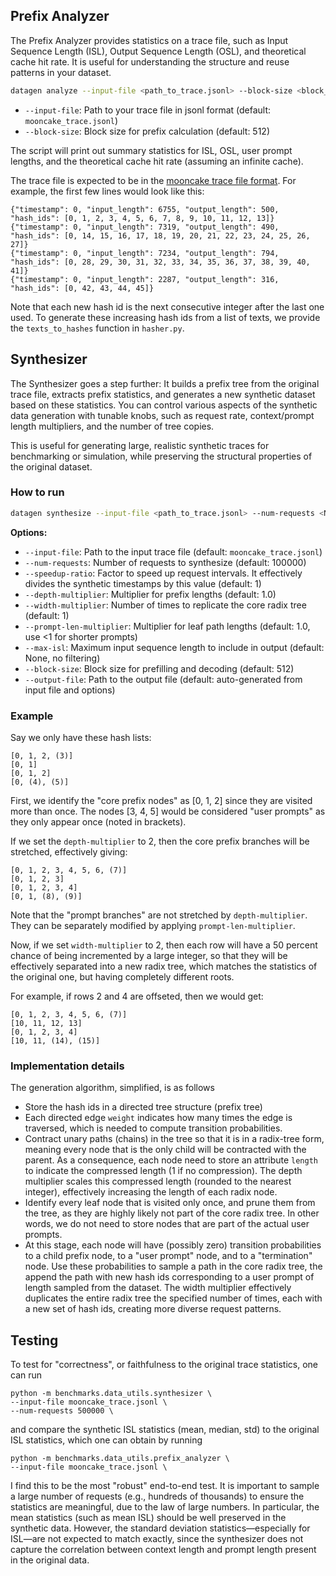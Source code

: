 <!-- # SPDX-FileCopyrightText: Copyright (c) 2025 NVIDIA CORPORATION & AFFILIATES. All rights reserved.
# SPDX-License-Identifier: Apache-2.0
#
# Licensed under the Apache License, Version 2.0 (the "License");
# you may not use this file except in compliance with the License.
# You may obtain a copy of the License at
#
# http://www.apache.org/licenses/LICENSE-2.0
#
# Unless required by applicable law or agreed to in writing, software
# distributed under the License is distributed on an "AS IS" BASIS,
# WITHOUT WARRANTIES OR CONDITIONS OF ANY KIND, either express or implied.
# See the License for the specific language governing permissions and
# limitations under the License. -->

## Prefix Analyzer

The Prefix Analyzer provides statistics on a trace file, such as Input Sequence Length (ISL), Output Sequence Length (OSL), and theoretical cache hit rate.
It is useful for understanding the structure and reuse patterns in your dataset.

```bash
datagen analyze --input-file <path_to_trace.jsonl> --block-size <block_size>
```

- `--input-file`: Path to your trace file in jsonl format (default: `mooncake_trace.jsonl`)
- `--block-size`: Block size for prefix calculation (default: 512)

The script will print out summary statistics for ISL, OSL, user prompt lengths, and the theoretical cache hit rate (assuming an infinite cache).

The trace file is expected to be in the [mooncake trace file format](https://github.com/kvcache-ai/Mooncake/blob/d21da178bae8db9651cf18a76824c084145fc725/mooncake_trace.jsonl). For example, the first few lines would look like this:

```
{"timestamp": 0, "input_length": 6755, "output_length": 500, "hash_ids": [0, 1, 2, 3, 4, 5, 6, 7, 8, 9, 10, 11, 12, 13]}
{"timestamp": 0, "input_length": 7319, "output_length": 490, "hash_ids": [0, 14, 15, 16, 17, 18, 19, 20, 21, 22, 23, 24, 25, 26, 27]}
{"timestamp": 0, "input_length": 7234, "output_length": 794, "hash_ids": [0, 28, 29, 30, 31, 32, 33, 34, 35, 36, 37, 38, 39, 40, 41]}
{"timestamp": 0, "input_length": 2287, "output_length": 316, "hash_ids": [0, 42, 43, 44, 45]}
```
Note that each new hash id is the next consecutive integer after the last one used. To generate these increasing hash ids from a list of texts, we provide the `texts_to_hashes` function in `hasher.py`.

## Synthesizer

The Synthesizer goes a step further:
It builds a prefix tree from the original trace file, extracts prefix statistics, and generates a new synthetic dataset based on these statistics.
You can control various aspects of the synthetic data generation with tunable knobs, such as request rate, context/prompt length multipliers, and the number of tree copies.

This is useful for generating large, realistic synthetic traces for benchmarking or simulation, while preserving the structural properties of the original dataset.

### How to run

```bash
datagen synthesize --input-file <path_to_trace.jsonl> --num-requests <N> [other options...]
```

**Options:**
- `--input-file`: Path to the input trace file (default: `mooncake_trace.jsonl`)
- `--num-requests`: Number of requests to synthesize (default: 100000)
- `--speedup-ratio`: Factor to speed up request intervals. It effectively divides the synthetic timestamps by this value (default: 1)
- `--depth-multiplier`: Multiplier for prefix lengths (default: 1.0)
- `--width-multiplier`: Number of times to replicate the core radix tree (default: 1)
- `--prompt-len-multiplier`: Multiplier for leaf path lengths (default: 1.0, use <1 for shorter prompts)
- `--max-isl`: Maximum input sequence length to include in output (default: None, no filtering)
- `--block-size`: Block size for prefilling and decoding (default: 512)
- `--output-file`: Path to the output file (default: auto-generated from input file and options)

### Example

Say we only have these hash lists:

```
[0, 1, 2, (3)]
[0, 1]
[0, 1, 2]
[0, (4), (5)]
```

First, we identify the "core prefix nodes" as [0, 1, 2] since they are visited more than once. The nodes [3, 4, 5] would be considered "user prompts" as they only appear once (noted in brackets).

If we set the `depth-multiplier` to 2, then the core prefix branches will be stretched, effectively giving:

```
[0, 1, 2, 3, 4, 5, 6, (7)]
[0, 1, 2, 3]
[0, 1, 2, 3, 4]
[0, 1, (8), (9)]
```


Note that the "prompt branches" are not stretched by `depth-multiplier`. They can be separately modified by applying `prompt-len-multiplier`.

Now, if we set `width-multiplier` to 2, then each row will have a 50 percent chance of being incremented by a large integer, so that they will be effectively separated into a new radix tree, which matches the statistics of the original one, but having completely different roots.

For example, if rows 2 and 4 are offseted, then we would get:

```
[0, 1, 2, 3, 4, 5, 6, (7)]
[10, 11, 12, 13]
[0, 1, 2, 3, 4]
[10, 11, (14), (15)]
```

### Implementation details

The generation algorithm, simplified, is as follows

- Store the hash ids in a directed tree structure (prefix tree)
- Each directed edge `weight` indicates how many times the edge is traversed, which is needed to compute transition probabilities.
- Contract unary paths (chains) in the tree so that it is in a radix-tree form, meaning every node that is the only child will be contracted with the parent. As a consequence, each node need to store an attribute `length` to indicate the compressed length (1 if no compression). The depth multiplier scales this compressed length (rounded to the nearest integer), effectively increasing the length of each radix node.
- Identify every leaf node that is visited only once, and prune them from the tree, as they are highly likely not part of the core radix tree. In other words, we do not need to store nodes that are part of the actual user prompts.
- At this stage, each node will have (possibly zero) transition probabilities to a child prefix node, to a "user prompt" node, and to a "termination" node. Use these probabilities to sample a path in the core radix tree, the append the path with new hash ids corresponding to a user prompt of length sampled from the dataset. The width multiplier effectively duplicates the entire radix tree the specified number of times, each with a new set of hash ids, creating more diverse request patterns.

## Testing

To test for "correctness", or faithfulness to the original trace statistics, one can run
```
python -m benchmarks.data_utils.synthesizer \
--input-file mooncake_trace.jsonl \
--num-requests 500000 \
```
and compare the synthetic ISL statistics (mean, median, std) to the original ISL statistics, which one can obtain by running
```
python -m benchmarks.data_utils.prefix_analyzer \
--input-file mooncake_trace.jsonl \
```
I find this to be the most "robust" end-to-end test. It is important to sample a large number of requests (e.g., hundreds of thousands) to ensure the statistics are meaningful, due to the law of large numbers. In particular, the mean statistics (such as mean ISL) should be well preserved in the synthetic data. However, the standard deviation statistics—especially for ISL—are not expected to match exactly, since the synthesizer does not capture the correlation between context length and prompt length present in the original data.
